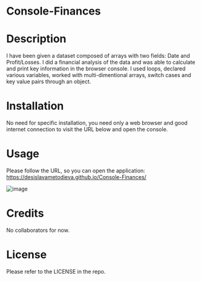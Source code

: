 # Console-Finances


# Description
I have been given a dataset composed of arrays with two fields: Date and Profit/Losses. I did a financial analysis of the data and was able to calculate and print key information in the browser console. I used loops, declared various variables, worked with multi-dimentional arrays, switch cases and key value pairs through an object.

# Installation

No need for specific installation, you need only a web browser and good internet connection to visit the URL below and open the console.

# Usage

Please follow the URL, so you can open the application: https://desislavametodieva.github.io/Console-Finances/

![image](https://user-images.githubusercontent.com/82023025/210106816-d4850b91-8a6d-4146-81d5-0b445e1452f7.png)

# Credits

No collaborators for now.

# License

Please refer to the LICENSE in the repo.
